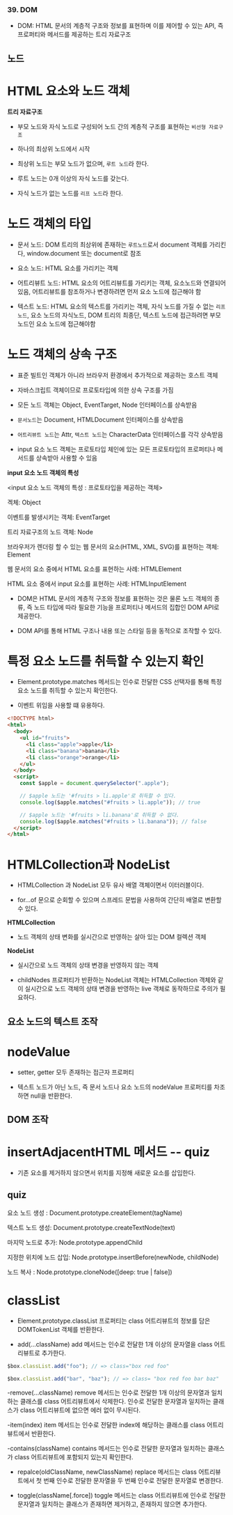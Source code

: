 ### 39. DOM

- DOM: HTML 문서의 계층적 구조와 정보를 표현하며 이를 제어할 수 있는 API, 즉 프로퍼티와 메서드를 제공하는 트리 자료구조

## 노드

# HTML 요소와 노드 객체

**트리 자료구조**

- 부모 노드와 자식 노드로 구성되어 노드 간의 계층적 구조를 표현하는 `비선형 자료구조`

- 하나의 최상위 노드에서 시작

- 최상위 노드는 부모 노드가 없으며, `루트 노드`라 한다.

- 루트 노드는 0개 이상의 자식 노드를 갖는다.

- 자식 노드가 없는 노드를 `리프 노드`라 한다.

# 노드 객체의 타입

- 문서 노드:
  DOM 트리의 최상위에 존재하는 `루트노드`로서 document 객체를 가리킨다, window.document 또는 document로 참조

- 요소 노드:
  HTML 요소를 가리키는 객체

- 어트리뷰트 노드:
  HTML 요소의 어트리뷰트를 가리키는 객체, 요소노드와 연결되어 있음, 어트리뷰트를 참조하거나 변경하려면 먼저 요소 노드에 접근해야 함

- 텍스트 노드:
  HTML 요소의 텍스트를 가리키는 객체, 자식 노드를 가질 수 없는 `리프 노드`, 요소 노드의 자식노드, DOM 트리의 최종단, 텍스트 노드에 접근하려면 부모 노드인 요소 노드에 접근해야함

# 노드 객체의 상속 구조

- 표준 빌트인 객체가 아니라 브라우저 환경에서 추가적으로 제공하는 호스트 객체

- 자바스크립트 객체이므로 프로토타입에 의한 상속 구조를 가짐

- 모든 노드 객체는 Object, EventTarget, Node 인터페이스를 상속받음

- `문서노드`는 Document, HTMLDocument 인터페이스를 상속받음

- `어트리뷰트 노드`는 Attr, `텍스트 노드`는 CharacterData 인터페이스를 각각 상속받음

- input 요소 노드 객체는 프로토타입 체인에 있는 모든 프로토타입의 프로퍼티나 메서드를 상속받아 사용할 수 있음

**input 요소 노드 객체의 특성**

<input 요소 노드 객체의 특성 : 프로토타입을 제공하는 객체>

겍체: Object

이벤트를 발생시키는 객체: EventTarget

트리 자료구조의 노드 객체: Node

브라우저가 렌더링 할 수 있는 웹 문서의 요소(HTML, XML, SVG)를 표현하는 객체: Element

웹 문서의 요소 중에서 HTML 요소를 표현하는 사례: HTMLElement

HTML 요소 중에서 input 요소를 표현하는 사례: HTMLInputElement

- DOM은 HTML 문서의 계층적 구조와 정보를 표현하는 것은 물론 노드 객체의 종류, 즉 노드 타입에 따라 필요한 기능을 프로퍼티나 메서드의 집합인 DOM API로 제공한다.

- DOM API를 통해 HTML 구조나 내용 또는 스타일 등을 동적으로 조작할 수 있다.

# 특정 요소 노드를 취득할 수 있는지 확인

- Element.prototype.matches 메서드는 인수로 전달한 CSS 선택자를 통해 특정 요소 노드를 취득할 수 있는지 확인한다.

- 이벤트 위임을 사용할 떄 유용하다.

```html
<!DOCTYPE html>
<html>
  <body>
    <ul id="fruits">
      <li class="apple">apple</li>
      <li class="banana">banana</li>
      <li class="orange">orange</li>
    </ul>
  </body>
  <script>
    const $apple = document.querySelector(".apple");

    // $apple 노드는 '#fruits > li.apple'로 취득할 수 있다.
    console.log($apple.matches("#fruits > li.apple")); // true

    // $apple 노드는 '#fruits > li.banana'로 취득할 수 없다.
    console.log($apple.matches("#fruits > li.banana")); // false
  </script>
</html>
```

# HTMLCollection과 NodeList

- HTMLCollection 과 NodeList 모두 유사 배열 객체이면서 이터러블이다.

- for...of 문으로 순회할 수 있으며 스프레드 문법을 사용하여 간단히 배열로 변환할 수 있다.

**HTMLCollection**

- 노드 객체의 상태 변화를 실시간으로 반영하는 살아 있는 DOM 컬렉션 객체

**NodeList**

- 실시간으로 노드 객체의 상태 변경을 반영하지 않는 객체

- childNodes 프로퍼티가 반환하는 NodeList 객체는 HTMLCollection 객체와 같이 실시간으로 노드 객체의 상태 변경을 반영하는 live 객체로 동작하므로 주의가 필요하다.

## 요소 노드의 텍스트 조작

# nodeValue

- setter, getter 모두 존재하는 접근자 프로퍼티

- 텍스트 노드가 아닌 노드, 즉 문서 노드나 요소 노드의 nodeValue 프로퍼티를 차조하면 null을 반환한다.

## DOM 조작

# insertAdjacentHTML 메서드 -- quiz

- 기존 요소를 제거하지 않으면서 위치를 지정해 새로운 요소를 삽입한다.

## quiz

요소 노드 생성 : Document.prototype.createElement(tagName)

텍스트 노드 생성: Document.prototype.createTextNode(text)

마지막 노드로 추가: Node.prototype.appendChild

지정한 위치에 노드 삽입: Node.prototype.insertBefore(newNode, childNode)

노드 복사 : Node.prototype.cloneNode([deep: true | false])

# classList

- Element.prototype.classList 프로퍼티는 class 어트리뷰트의 정보를 담은 DOMTokenList 객체를 반환한다.

- add(...className)
  add 메서드는 인수로 전달한 1개 이상의 문자열을 class 어트리뷰트로 추가한다.

```js
$box.classList.add("foo"); // => class="box red foo"

$box.classList.add("bar", "baz"); // => class= "box red foo bar baz"
```

-remove(...className)
remove 메서드는 인수로 전달한 1개 이상의 문자열과 일치하는 클래스를 class 어트리뷰트에서 삭제한다. 인수로 전달한 문자열과 일치하는 클래스가 class 어트리뷰트에 없으면 에러 없이 무시된다.

-item(index)
item 메서드는 인수로 전달한 index에 해당하는 클래스를 class 어트리뷰트에서 반환한다.

-contains(className)
contains 메서드는 인수로 전달한 문자열과 일치하는 클래스가 class 어트리뷰트에 포함되지 있는지 확인한다.

- repalce(oldClassName, newClassName)
  replace 메서드는 class 어트리뷰트에서 첫 번째 인수로 전달한 문자열을 두 번째 인수로 전달한 문자열로 변경한다.

- toggle(className[.force])
  toggle 메서드는 class 어트리뷰트에 인수로 전달한 문자열과 일치하는 클래스가 존재하면 제거하고, 존재하지 않으면 추가한다.
